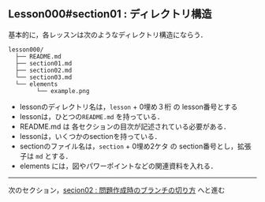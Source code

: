 Lesson000#section01 : ディレクトリ構造
---

基本的に，各レッスンは次のようなディレクトリ構造にならう．

```
lesson000/
  ├── README.md
  ├── section01.md
  ├── section02.md
  └── section03.md
  └── elements
        └── example.png
```

- lessonのディレクトリ名は，`lesson` + 0埋め３桁 の lesson番号とする
- lessonは，ひとつの`README.md` を持っている．
- README.md は 各セクションの目次が記述されている必要がある．
- lessonは，いくつかのsectionを持っている．
- sectionのファイル名は，`section` + 0埋め2ケタ の section番号とし，拡張子は `md` とする．
- elements には，図やパワーポイントなどの関連資料を入れる．

---

次のセクション，[secion02 : 問題作成時のブランチの切り方](./section02.md) へと進む
